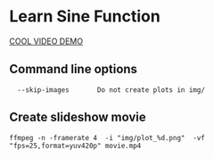 # Learn Sine Function

[COOL VIDEO DEMO](https://www.youtube.com/watch/jzYQYGXYPpA)

## Command line options

```
  --skip-images       Do not create plots in img/
```

## Create slideshow movie

```
ffmpeg -n -framerate 4  -i "img/plot_%d.png"  -vf "fps=25,format=yuv420p" movie.mp4
```
